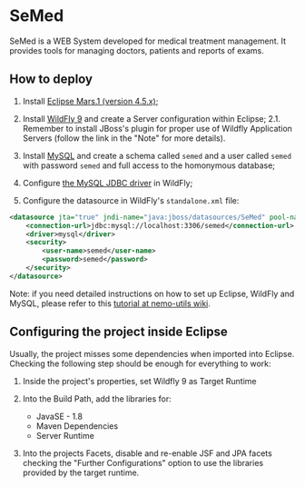 # SeMed

SeMed is a WEB System developed for medical treatment management. It provides tools for managing doctors, patients and reports of exams.

## How to deploy

1. Install [Eclipse Mars.1 (version 4.5.x)](http://www.eclipse.org/home/index.php); 

2. Install [WildFly 9](http://wildfly.org) and create a Server configuration within Eclipse;
  2.1. Remember to install JBoss's plugin for proper use of Wildfly Application Servers (follow the link in the "Note" for more details).

3. Install [MySQL](http://www.mysql.com/products/community/) and create a schema called `semed` and a user called `semed` with password `semed` and full access to the homonymous database;

4. Configure [the MySQL JDBC driver](http://dev.mysql.com/downloads/connector/j/) in WildFly;

5. Configure the datasource in WildFly's `standalone.xml` file:

```XML
<datasource jta="true" jndi-name="java:jboss/datasources/SeMed" pool-name="SeMedPool" enabled="true" use-java-context="true">
    <connection-url>jdbc:mysql://localhost:3306/semed</connection-url>
    <driver>mysql</driver>
    <security>
        <user-name>semed</user-name>
        <password>semed</password>
    </security>
</datasource>
``` 

Note: if you need detailed instructions on how to set up Eclipse, WildFly and MySQL, please refer to this [tutorial at nemo-utils wiki](https://github.com/nemo-ufes/nemo-utils/wiki/Tutorial%3A-a-Java-EE-Web-Profile-application-with-nemo-utils%2C-part-1).

## Configuring the project inside Eclipse

Usually, the project misses some dependencies when imported into Eclipse. Checking the following step should be enough for everything to work:

1.  Inside the project's properties, set Wildfly 9 as Target Runtime

2.  Into the Build Path, add the libraries for:
    - JavaSE - 1.8
    - Maven Dependencies
    - Server Runtime

3.  Into the projects Facets, disable and re-enable JSF and JPA facets checking the "Further Configurations" option to use the libraries provided by the target runtime.

